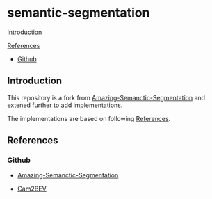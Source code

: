 # semantic-segmentation

[Introduction](#Introduction)

[References](#References)

- [Github](#Github)

## Introduction

This repository is a fork from [Amazing-Semanctic-Segmentation](https://github.com/luyanger1799/Amazing-Semantic-Segmentation) and extened further to add implementations.

The implementations are based on following [References](#References).

## References



### Github


- [Amazing-Semanctic-Segmentation](https://github.com/luyanger1799/Amazing-Semantic-Segmentation)

- [Cam2BEV](https://github.com/ika-rwth-aachen/Cam2BEV)
